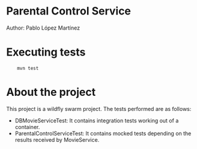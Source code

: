 # Parental Control Service

Author: Pablo López Martínez

# Executing tests

```
    mvn test
```

# About the project

This project is a wildfly swarm project. The tests performed are as follows:

* DBMovieServiceTest: It contains integration tests working out of a container.
* ParentalControlServiceTest: It contains mocked tests depending on the results received by MovieService.
